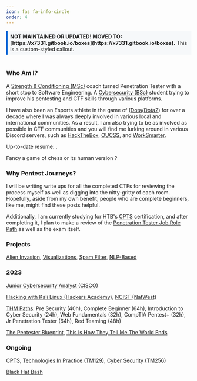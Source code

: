 ```yaml
---
icon: fas fa-info-circle
order: 4
---
```


<div style="border-left: 4px solid #0366d6; padding: 0.5em; background: #f6f8fa;">
<strong>NOT MAINTAINED OR UPDATED! MOVED TO: [https://x7331.gitbook.io/boxes](https://x7331.gitbook.io/boxes).</strong> This is a custom-styled callout.
</div>

<div style="display: inline-block; margin: 0 20px; vertical-align: middle;">
    <script src="https://www.hackthebox.eu/badge/1705946"></script>
</div>
<div style="display: inline-block; margin: 0 20px; vertical-align: middle;">
    <script src="https://tryhackme.com/badge/2134791"></script>
</div>

### Who Am I?

A [Strength & Conditioning (MSc)](https://scholar.google.com/citations?user=NEcbEUYAAAAJ&hl=en) coach turned Penetration Tester with a short stop to Software Engineering. A [Cybersecurity (BSc)](https://www.open.ac.uk/courses/computing-it/degrees/bsc-cyber-security-r60) student trying to improve his pentesting and CTF skills through various platforms.

I have also been an Esports athlete in the game of ([Dota](https://en.wikipedia.org/wiki/Defense_of_the_Ancients)/[Dota2](https://www.dota2.com/home)) for over a decade where I was always deeply involved in various local and international communities. As a result, I am also trying to be as involved as possible in CTF communities and you will find me lurking around in various Discord servers, such as [HackTheBox](https://discord.com/invite/hackthebox), [OUCSS](https://oucss.rocks/), and [WorkSmarter](https://www.linkedin.com/company/work-smarter-community/).

Up-to-date resume: [<i class="fa-solid fa-file"></i>](https://drive.google.com/file/d/10_o6X0mdp6ivJW7FZl-7LnuP01U0OtPI/view?usp=sharing).

Fancy a game of chess [<i class="fa-solid fa-chess"></i>](https://www.chess.com/member/spaniasch) or its human version [<i class="fa-solid fa-user-ninja"></i>](https://smoothcomp.com/en/profile/101916) ?

### Why Pentest Journeys?

I will be writing write ups for all the completed CTFs for reviewing the process myself as well as digging into the nitty-gritty of each room. Hopefully, aside from my own benefit, people who are complete beginners, like me, might find these posts helpful.

Additionally, I am currently studying for HTB's [CPTS](https://academy.hackthebox.com/preview/certifications/htb-certified-penetration-testing-specialist) certification, and after completing it, I plan to make a review of the [Penetration Tester Job Role Path](https://academy.hackthebox.com/path/preview/penetration-tester) as well as the exam itself.

### Projects

<i class="fa-brands fa-python"></i> [Alien Invasion](https://github.com/CSpanias/alien_invasion), [Visualizations](https://github.com/CSpanias/visualization_project), [Spam Filter](https://github.com/CSpanias/spam_filter), [NLP-Based](https://github.com/CSpanias/nlp_resources)  

### 2023
<!-- 
<i class="fa-solid fa-building-columns"></i>
-->
<i class="fa-solid fa-network-wired"></i> [Junior Cybersecurity Analyst (CISCO)](https://www.credly.com/earner/earned/badge/1bce6970-ccf1-4b58-9111-5a00b15aa261)  

<i class="fa-brands fa-linux"></i> [Hacking with Kali Linux (Hackers Academy)](https://hackersacademy.com/courses/hacking-with-kali-linux), [NCIST (NatWest)](https://drive.google.com/file/d/1viyFopGSW36Lu58TiFbYRsqqlIu3pNw4/view?pli=1)

<i class="fa-solid fa-check-double"></i> [THM Paths](https://tryhackme.com/paths): Pre Security (40h), Complete Beginner (64h), Introduction to Cyber Security (24h), Web Fundamentals (32h), CompTIA Pentest+ (32h), Jr Penetration Tester (64h), Red Teaming (48h)  

<!-- 
<i class="fa-brands fa-html5"></i> <i class="fa-brands fa-css3-alt"></i> <i class="fa-brands fa-js"></i> [MDN - Learn Web Development](https://developer.mozilla.org/en-US/docs/Learn)  
-->

<i class="fa-solid fa-book"></i> [The Pentester Blueprint](https://www.amazon.co.uk/Pentester-BluePrint-Starting-Career-Ethical/dp/1119684307), [This Is How They Tell Me The World Ends](https://www.amazon.co.uk/This-They-Tell-World-Ends/dp/1526652536/ref=tmm_pap_swatch_0?_encoding=UTF8&qid=1696664791&sr=1-1)

### Ongoing

<i class="fa-solid fa-graduation-cap"></i> [CPTS](https://academy.hackthebox.com/preview/certifications/htb-certified-penetration-testing-specialist), [Technologies In Practice (TM129)](https://www.open.ac.uk/courses/qualifications/details/tm129?orig=r60), [Cyber Security (TM256)](https://www.open.ac.uk/courses/qualifications/details/tm256?orig=r60)

<i class="fa-solid fa-book"></i> [Black Hat Bash](https://nostarch.com/black-hat-bash)
